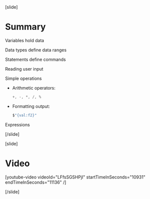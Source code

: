 [slide]
# Summary

Variables hold data

Data types define data ranges

Statements define commands

Reading user input

Simple operations

* Arithmetic operators: 
  ```csharp
  +, -, *, /, %
  ```
* Formatting output: 
  ```csharp
  $"{val:f2}"
  ```
Expressions

[/slide]

[slide]
# Video

[youtube-video videoId="LFfsSGSHPjI" startTimeInSeconds="‭10931‬" endTimeInSeconds="‭11136‬" /]

[/slide]
